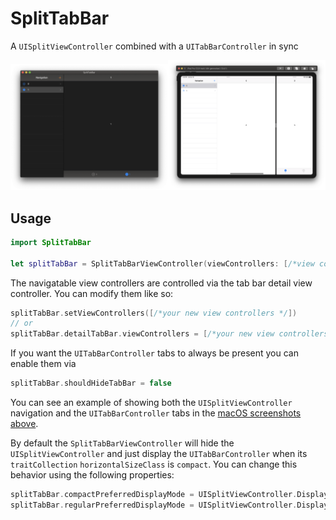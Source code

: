 # SplitTabBar

A `UISplitViewController` combined with a `UITabBarController` in sync

<p align="center">
<img src="https://raw.githubusercontent.com/twodayslate/SplitTabBar/master/Example/macos.png" width="50%" alt="macOS Screenshot"/><img src="https://raw.githubusercontent.com/twodayslate/SplitTabBar/master/Example/iPad.png" width="50%" alt="iPad Screenshot"/>
</p>

## Usage

```swift
import SplitTabBar

let splitTabBar = SplitTabBarViewController(viewControllers: [/*view controllers here*/])
```

The navigatable view controllers are controlled via the tab bar detail view controller. You can modify them like so:
```swift
splitTabBar.setViewControllers([/*your new view controllers */])
// or
splitTabBar.detailTabBar.viewControllers = [/*your new view controllers */]
```

If you want the `UITabBarController` tabs to always be present you can enable them via
```swift
splitTabBar.shouldHideTabBar = false
```
You can see an example of showing both the `UISplitViewController` navigation and the `UITabBarController` tabs in the [macOS screenshots above](https://raw.githubusercontent.com/twodayslate/SplitTabBar/master/Example/macos.png).

By default the `SplitTabBarViewController` will hide the `UISplitViewController` and just display the `UITabBarController` when its `traitCollection` `horizontalSizeClass` is `compact`.  You can change this behavior using the following properties:
```swift
splitTabBar.compactPreferredDisplayMode = UISplitViewController.DisplayMode.primaryHidden
splitTabBar.regularPreferredDisplayMode = UISplitViewController.DisplayMode.automatic
```
